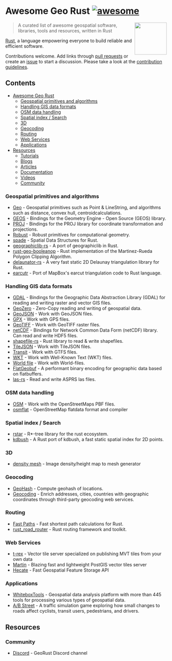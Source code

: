 # Awesome Geo Rust [![awesome](https://cdn.rawgit.com/sindresorhus/awesome/d7305f38d29fed78fa85652e3a63e154dd8e8829/media/badge.svg)](https://github.com/sindresorhus/awesome)

[<img src="https://georust.org/logo.png" align="right" width="100">](https://georust.org/)

> A curated list of awesome geospatial software, libraries, tools and resources, written in Rust

[Rust](https://www.rust-lang.org/), a language empowering everyone
to build reliable and efficient software.

Contributions welcome. Add links through [pull requests](https://github.com/pka/awesome-georust/pulls) or create an [issue](https://github.com/pka/awesome-georust/issues) to start a discussion. Please take a look at the [contribution guidelines](CONTRIBUTING.md).

## Contents

- [Awesome Geo Rust](#awesome-geo-rust-)
    - [Geospatial primitives and algorithms](#geospatial-primitives-and-algorithms)
    - [Handling GIS data formats](#handling-gis-data-formats)
    - [OSM data handling](#osm-data-handling)
    - [Spatial index / Search](#spatial-index--search)
    - [3D](#3d)
    - [Geocoding](#geocoding)
    - [Routing](#routing)
    - [Web Services](#web-services)
    - [Applications](#applications)
- [Resources](#resources)
    - [Tutorials](#tutorials)
    - [Blogs](#blogs)
    - [Articles](#articles)
    - [Documentation](#documentation)
    - [Videos](#videos)
    - [Community](#community)

### Geospatial primitives and algorithms
* [Geo](https://github.com/georust/geo) - Geospatial primitives such as Point & LineString, and algorithms such as distance, convex hull, centroidcalculations.
* [GEOS](https://github.com/georust/geos) - Bindings for the Geometry Engine - Open Source (GEOS) library.
* [PROJ](https://github.com/georust/proj) - Bindings for the PROJ library for coordinate transformation and projections.
* [Robust](https://github.com/georust/robust) - Robust primitives for computational geometry.
* [spade](https://github.com/Stoeoef/spade) - Spatial Data Structures for Rust.
* [geographiclib-rs](https://github.com/georust/geographiclib-rs) - A port of geographiclib in Rust.
* [rust-geo-booleanop](https://github.com/21re/rust-geo-booleanop) - Rust implementation of the Martinez-Rueda Polygon Clipping Algorithm.
* [delaunator-rs](https://github.com/mourner/delaunator-rs) - A very fast static 2D Delaunay triangulation library for Rust.
* [earcutr](https://github.com/donbright/earcutr) - Port of MapBox's earcut triangulation code to Rust language.

### Handling GIS data formats
* [GDAL](https://github.com/georust/gdal) - Bindings for the Geographic Data Abstraction Library (GDAL) for reading and writing raster and vector GIS files.
* [GeoZero](https://github.com/georust/geozero) - Zero-Copy reading and writing of geospatial data.
* [GeoJSON](https://github.com/georust/geojson) - Work with GeoJSON files.
* [GPX](https://github.com/georust/gpx) - Work with GPS files.
* [GeoTIFF](https://github.com/georust/geotiff) - Work with GeoTIFF raster files.
* [netCDF](https://github.com/georust/netcdf) - Bindings for Network Common Data Form (netCDF) library. Can read and write HDF5 files.
* [shapefile-rs](https://github.com/tmontaigu/shapefile-rs) - Rust library to read & write shapefiles.
* [TileJSON](https://github.com/georust/tilejson) - Work with TileJSON files.
* [Transit](https://github.com/georust/transitfeed) - Work with GTFS files.
* [WKT](https://github.com/georust/wkt) - Work with Well-Known Text (WKT) files.
* [World file](https://github.com/georust/world-file) - Work with World-files.
* [FlatGeobuf](https://github.com/flatgeobuf/flatgeobuf) - A performant binary encoding for geographic data based on flatbuffers.
* [las-rs](https://github.com/gadomski/las-rs) - Read and write ASPRS las files.

### OSM data handling
* [OSM](https://github.com/georust/osm) - Work with the OpenStreetMaps PBF files.
* [osmflat](https://github.com/boxdot/osmflat-rs) - OpenStreetMap flatdata format and compiler 

### Spatial index / Search
* [rstar](https://github.com/Stoeoef/rstar) - R\*-tree library for the rust ecosystem.
* [kdbush](https://github.com/pka/rust-kdbush) - A Rust port of kdbush, a fast static spatial index for 2D points.

### 3D
* [density mesh](https://github.com/PsichiX/density-mesh) - Image density/height map to mesh generator

### Geocoding
* [GeoHash](https://github.com/georust/geohash) - Compute geohash of locations.
* [Geocoding](https://github.com/georust/geocoding) - Enrich addresses, cities, countries with geographic coordinates through third-party geocoding web services.

### Routing
* [Fast Paths](https://github.com/easbar/fast_paths) - Fast shortest path calculations for Rust.
* [rust_road_router](https://github.com/kit-algo/rust_road_router) - Rust routing framework and toolkit.

### Web Services
* [t-rex](https://t-rex.tileserver.ch/) - Vector tile server specialized on publishing MVT tiles from your own data
* [Martin](https://github.com/urbica/martin) - Blazing fast and lightweight PostGIS vector tiles server
* [Hecate](https://github.com/mapbox/Hecate) - Fast Geospatial Feature Storage API 

### Applications
* [WhiteboxTools](https://jblindsay.github.io/ghrg/WhiteboxTools/) - Geospatial data analysis platform with more than 445 tools for processing various types of geospatial data. 
* [A/B Street](https://github.com/dabreegster/abstreet) - A traffic simulation game exploring how small changes to roads affect cyclists, transit users, pedestrians, and drivers.

## Resources

### Community
* [Discord](https://discord.gg/Fp2aape) - GeoRust Discord channel
